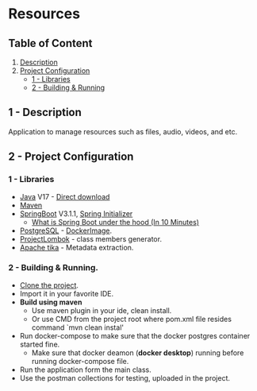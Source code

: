 # Resources
## Table of Content
1) [Description](description)
2) [Project Configuration](project-configuration)
    * [1 - Libraries](1---libraries)
    * [2 - Building & Running](2---building-&-running)

## 1 - Description 
Application to manage resources such as files, audio, videos, and etc.

## 2 - Project Configuration
### 1 - Libraries
* [Java](https://www.openlogic.com/openjdk-downloads) V17 - [Direct download](https://builds.openlogic.com/downloadJDK/openlogic-openjdk/17.0.6+10/openlogic-openjdk-17.0.6+10-windows-x64.zip)
* [Maven](https://maven.apache.org/) 
* [SpringBoot](https://spring.io/projects/spring-boot) V3.1.1, [Spring Initializer](https://start.spring.io/)
    * [What is Spring Boot under the hood (In 10 Minutes)](https://youtu.be/7zOvIgcq478) 
* [PostgreSQL](https://www.postgresql.org/) - [DockerImage](https://hub.docker.com/_/postgres).
* [ProjectLombok](https://projectlombok.org/) - class members generator.
* [Apache tika](https://tika.apache.org/) - Metadata extraction.

### 2 - Building & Running.
* [Clone the project](https://github.com/JAVA-MSDT/resources.git).
* Import it in your favorite IDE.
* **Build using maven**
  *  Use maven plugin in your ide, clean install.
  *  Or use CMD from the project root where pom.xml file resides command `mvn clean instal'
* Run docker-compose to make sure that the docker postgres container started fine.
  * Make sure that docker deamon (**docker desktop**) running before running docker-compose file.
* Run the application form the main class.
* Use the postman collections for testing, uploaded in the project.

